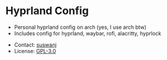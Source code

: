 # Hyprland Config

- Personal hyprland config on arch (yes, I use arch btw)
- Includes config for hyprland, waybar, rofi, alacritty, hyprlock





* Contact: [suswanj](https://github.com/suswanj)
* License: [GPL-3.0](https://www.gnu.org/licenses/gpl-3.0.html)
